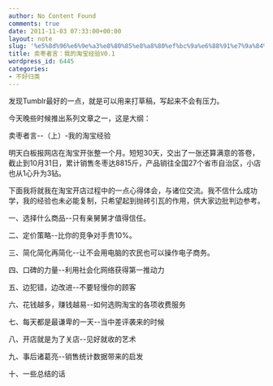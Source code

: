 ```yaml
---
author: No Content Found
comments: true
date: 2011-11-03 07:33:00+00:00
layout: note
slug: '%e5%8d%96%e6%9e%a3%e8%80%85%e8%a8%80%ef%bc%9a%e6%88%91%e7%9a%84%e6%b7%98%e5%ae%9d%e7%bb%8f%e9%aa%8cv0-1'
title: 卖枣者言：我的淘宝经验V0.1
wordpress_id: 6445
categories:
- 不好归类
---
```


发现Tumblr最好的一点，就是可以用来打草稿，写起来不会有压力。





今天晚些时候推出系列文章之一，这是大纲：





卖枣者言--（上）-我的淘宝经验





明天白板报网店在淘宝开张整一个月。短短30天，交出了一张还算满意的答卷，截止到10月31日，累计销售冬枣达8815斤，产品销往全国27个省市自治区，小店也从1心升为3钻。





下面我将就我在淘宝开店过程中的一点心得体会，与诸位交流。我不信什么成功学，我的经验也未必能复制，只希望起到抛砖引瓦的作用，供大家边批判边参考。





一、选择什么商品--只有亲舅舅才值得信任。





二、定价策略--比你的竞争对手贵10%。





三、简化简化再简化--让不会用电脑的农民也可以操作电子商务。





四、口碑的力量--利用社会化网络获得第一推动力





五、边犯错，边改进--不要轻慢你的顾客





六、花钱越多，赚钱越易--如何选购淘宝的各项收费服务





七、每天都是最谦卑的一天--当中差评袭来的时候





八、开店就是为了关店--见好就收的艺术





九、事后诸葛亮--销售统计数据带来的启发





十、一些总结的话
